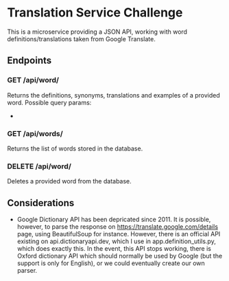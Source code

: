 # Translation Service Challenge

This is a microservice providing a JSON API, working with word definitions/translations taken from Google Translate.

## Endpoints

### GET /api/word/

Returns the definitions, synonyms, translations and examples of a provided word.
Possible query params:

-

### GET /api/words/

Returns the list of words stored in the database.

### DELETE /api/word/

Deletes a provided word from the database.

## Considerations

- Google Dictionary API has been depricated since 2011. It is possible, however, to parse the response on https://translate.google.com/details page, using BeautifulSoup for instance. However, there is an official API existing on api.dictionaryapi.dev, which I use in app.definition_utils.py, which does exactly this. In the event, this API stops working, there is Oxford dictionary API which should normally be used by Google (but the support is only for English), or we could eventually create our own parser.
